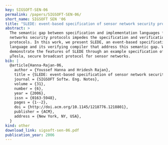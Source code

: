 ```yaml
---
key: SIGSOFT-SEN-06
permalink: /papers/SIGSOFT-SEN-06/
short_name: SIGSOFT SEN '06
title: "SLEDE: event-based specification of sensor network security protocols"
abstract: >
  The semantic gap between specification and implementation languages for sensor
  networks security protocols impedes the specification and verification of the
  protocols. In this work, we present SLEDE, an event-based specification
  language and its verifying compiler that address this semantic gap. We
  demonstrate the features of SLEDE through an example specification of the
  μTesla, secure broadcast protocol for sensor networks.
bib: |
  @article{Hanna-Rajan-06,
    author = {Youssef Hanna and Hridesh Rajan},
    title = {SLEDE: event-based specification of sensor network security protocols},
    journal = {SIGSOFT Softw. Eng. Notes},
    volume = {31},
    number = {6},
    year = {2006},
    issn = {0163-5948},
    pages = {1--2},
    doi = {http://doi.acm.org/10.1145/1218776.1218801},
    publisher = {ACM},
    address = {New York, NY, USA},
  }
kind: other
download_link: sigsoft-sen-06.pdf
publication_year: 2006
---
```

